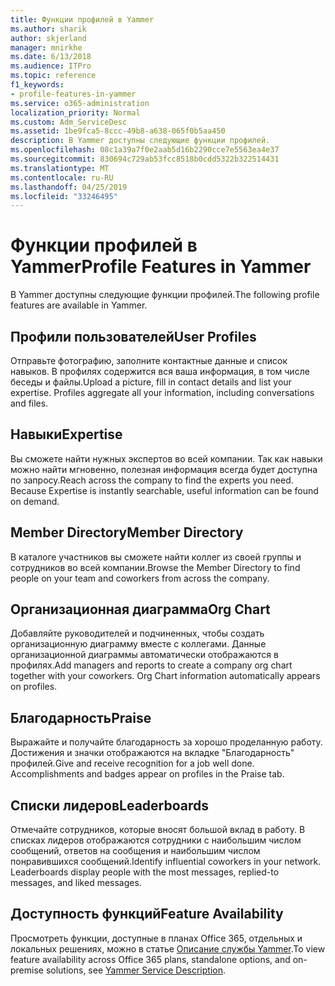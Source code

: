 ```yaml
---
title: Функции профилей в Yammer
ms.author: sharik
author: skjerland
manager: mnirkhe
ms.date: 6/13/2018
ms.audience: ITPro
ms.topic: reference
f1_keywords:
- profile-features-in-yammer
ms.service: o365-administration
localization_priority: Normal
ms.custom: Adm_ServiceDesc
ms.assetid: 1be9fca5-8ccc-49b8-a638-065f0b5aa450
description: В Yammer доступны следующие функции профилей.
ms.openlocfilehash: 08c1a39a7f0e2aab5d16b2290cce7e5563ea4e37
ms.sourcegitcommit: 830694c729ab53fcc8518b0cdd5322b322514431
ms.translationtype: MT
ms.contentlocale: ru-RU
ms.lasthandoff: 04/25/2019
ms.locfileid: "33246495"
---
```

# <a name="profile-features-in-yammer"></a><span data-ttu-id="3f385-103">Функции профилей в Yammer</span><span class="sxs-lookup"><span data-stu-id="3f385-103">Profile Features in Yammer</span></span>

<span data-ttu-id="3f385-104">В Yammer доступны следующие функции профилей.</span><span class="sxs-lookup"><span data-stu-id="3f385-104">The following profile features are available in Yammer.</span></span>
  
## <a name="user-profiles"></a><span data-ttu-id="3f385-105">Профили пользователей</span><span class="sxs-lookup"><span data-stu-id="3f385-105">User Profiles</span></span>
<span data-ttu-id="3f385-106"><a name="bkmk_UserProfiles"> </a></span><span class="sxs-lookup"><span data-stu-id="3f385-106"></span></span>

<span data-ttu-id="3f385-p101">Отправьте фотографию, заполните контактные данные и список навыков. В профилях содержится вся ваша информация, в том числе беседы и файлы.</span><span class="sxs-lookup"><span data-stu-id="3f385-p101">Upload a picture, fill in contact details and list your expertise. Profiles aggregate all your information, including conversations and files.</span></span>
  
## <a name="expertise"></a><span data-ttu-id="3f385-109">Навыки</span><span class="sxs-lookup"><span data-stu-id="3f385-109">Expertise</span></span>
<span data-ttu-id="3f385-110"><a name="bkmk_Expertise"> </a></span><span class="sxs-lookup"><span data-stu-id="3f385-110"></span></span>

<span data-ttu-id="3f385-p102">Вы сможете найти нужных экспертов во всей компании. Так как навыки можно найти мгновенно, полезная информация всегда будет доступна по запросу.</span><span class="sxs-lookup"><span data-stu-id="3f385-p102">Reach across the company to find the experts you need. Because Expertise is instantly searchable, useful information can be found on demand.</span></span>
  
## <a name="member-directory"></a><span data-ttu-id="3f385-113">Member Directory</span><span class="sxs-lookup"><span data-stu-id="3f385-113">Member Directory</span></span>
<span data-ttu-id="3f385-114"><a name="bkmk_MemberDirectory"> </a></span><span class="sxs-lookup"><span data-stu-id="3f385-114"></span></span>

<span data-ttu-id="3f385-115">В каталоге участников вы сможете найти коллег из своей группы и сотрудников во всей компании.</span><span class="sxs-lookup"><span data-stu-id="3f385-115">Browse the Member Directory to find people on your team and coworkers from across the company.</span></span>
  
## <a name="org-chart"></a><span data-ttu-id="3f385-116">Организационная диаграмма</span><span class="sxs-lookup"><span data-stu-id="3f385-116">Org Chart</span></span>
<span data-ttu-id="3f385-117"><a name="bkmk_OrgChart"> </a></span><span class="sxs-lookup"><span data-stu-id="3f385-117"></span></span>

<span data-ttu-id="3f385-p103">Добавляйте руководителей и подчиненных, чтобы создать организационную диаграмму вместе с коллегами. Данные организационной диаграммы автоматически отображаются в профилях.</span><span class="sxs-lookup"><span data-stu-id="3f385-p103">Add managers and reports to create a company org chart together with your coworkers. Org Chart information automatically appears on profiles.</span></span>
  
## <a name="praise"></a><span data-ttu-id="3f385-120">Благодарность</span><span class="sxs-lookup"><span data-stu-id="3f385-120">Praise</span></span>
<span data-ttu-id="3f385-121"><a name="bkmk_Praise"> </a></span><span class="sxs-lookup"><span data-stu-id="3f385-121"></span></span>

<span data-ttu-id="3f385-p104">Выражайте и получайте благодарность за хорошо проделанную работу. Достижения и значки отображаются на вкладке "Благодарность" профилей.</span><span class="sxs-lookup"><span data-stu-id="3f385-p104">Give and receive recognition for a job well done. Accomplishments and badges appear on profiles in the Praise tab.</span></span>
  
## <a name="leaderboards"></a><span data-ttu-id="3f385-124">Списки лидеров</span><span class="sxs-lookup"><span data-stu-id="3f385-124">Leaderboards</span></span>
<span data-ttu-id="3f385-125"><a name="bkmk_Leaderboards"> </a></span><span class="sxs-lookup"><span data-stu-id="3f385-125"></span></span>

<span data-ttu-id="3f385-p105">Отмечайте сотрудников, которые вносят большой вклад в работу. В списках лидеров отображаются сотрудники с наибольшим числом сообщений, ответов на сообщения и наибольшим числом понравившихся сообщений.</span><span class="sxs-lookup"><span data-stu-id="3f385-p105">Identify influential coworkers in your network. Leaderboards display people with the most messages, replied-to messages, and liked messages.</span></span>
  
## <a name="feature-availability"></a><span data-ttu-id="3f385-128">Доступность функций</span><span class="sxs-lookup"><span data-stu-id="3f385-128">Feature Availability</span></span>
<span data-ttu-id="3f385-129"><a name="bkmk_Leaderboards"> </a></span><span class="sxs-lookup"><span data-stu-id="3f385-129"></span></span>

<span data-ttu-id="3f385-130">Просмотреть функции, доступные в планах Office 365, отдельных и локальных решениях, можно в статье [Описание службы Yammer](yammer-service-description.md).</span><span class="sxs-lookup"><span data-stu-id="3f385-130">To view feature availability across Office 365 plans, standalone options, and on-premise solutions, see [Yammer Service Description](yammer-service-description.md).</span></span>
  

